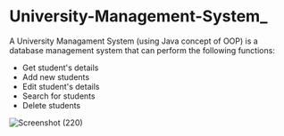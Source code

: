 # University-Management-System_

A University Managament System (using Java concept of OOP) is a database management system that can perform the following functions:

- Get student's details
- Add new students
- Edit student's details
- Search for students
- Delete students





![Screenshot (220)](https://user-images.githubusercontent.com/105228881/196657553-da5c2bb9-de02-468b-8ea3-78d0ed6dd0fb.png)
